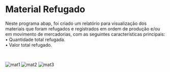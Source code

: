 <h1>Material Refugado</h1>

<p>Neste programa abap, foi criado um relatório para visualização dos materiais que foram refugados e registrados em ordem de produção e/ou em movimento de mercadorias, com as seguintes características principais:
  </br>
• Quantidade total refugada.</br>
• Valor total refugado.
</p>

</br>

![mat1](https://user-images.githubusercontent.com/93271677/194598927-c2cf2c4d-46be-472d-b4b5-bebdbb124182.png)
![mat2](https://user-images.githubusercontent.com/93271677/194598934-25a27c06-af49-49b7-a86a-44e0b6569134.png)
![mat3](https://user-images.githubusercontent.com/93271677/194599038-dfd88d85-bd16-4f4b-85b8-341815652aff.png)
